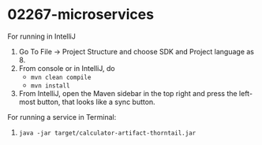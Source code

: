 # 02267-microservices


For running in IntelliJ

1. Go To File -> Project Structure and choose SDK and Project language as 8.
2. From console or in IntelliJ, do
    - `mvn clean compile`
    - `mvn install`
3. From IntelliJ, open the Maven sidebar in the top right and press the left-most button, that looks like a sync button.

For running a service in Terminal:

1. `java -jar target/calculator-artifact-thorntail.jar`
